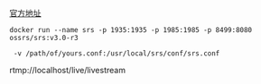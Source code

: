 [官方地址](https://github.com/ossrs/srs-docker)

```shell
docker run --name srs -p 1935:1935 -p 1985:1985 -p 8499:8080 ossrs/srs:v3.0-r3

 -v /path/of/yours.conf:/usr/local/srs/conf/srs.conf 

```

rtmp://localhost/live/livestream